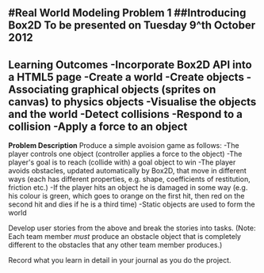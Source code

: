 #Real World Modeling Problem 1
##Introducing Box2D
To be presented on Tuesday 9^th October 2012
---
__Learning Outcomes__
-Incorporate Box2D API into a HTML5 page
-Create a world
-Create objects
-Associating graphical objects (sprites on canvas) to physics objects
-Visualise the objects and the world
-Detect collisions
-Respond to a collision
-Apply a force to an object
---
__Problem Description__
Produce a simple avoision game as follows:
-The player controls one object (controller applies a force to the object)
-The player's goal is to reach (collide with) a goal object to win
-The player avoids obstacles, updated automatically by Box2D, that move in different ways (each has different properties, e.g. shape, coefficients of restitution, friction etc.)
-If the player hits an object he is damaged in some way (e.g. his colour is green, which goes to orange on the first hit, then red on the second hit and dies if he is a third time)
-Static objects are used to form the world

Develop user stories from the above and break the stories into tasks. (Note: Each team member _must_ produce an obstacle object that is completely different to the obstacles that any other team member produces.)

Record what you learn in detail in your journal as you do the project.